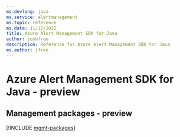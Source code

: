 ```yaml
---
ms.devlang: java
ms.service: alertmanagement
ms.topic: reference
ms.data: 11/12/2022
title: Azure Alert Management SDK for Java
author: joshfree
description: Reference for Azure Alert Management SDK for Java
ms.author: jfree
---
```

# Azure Alert Management SDK for Java - preview

## Management packages - preview
[!INCLUDE [mgmt-packages](alert-management-mgmt-index.md)]